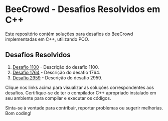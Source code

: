 # BeeCrowd - Desafios Resolvidos em C++

Este repositório contém soluções para desafios do BeeCrowd implementadas em C++, utilizando POO.

## Desafios Resolvidos

1. [Desafio 1100](https://github.com/araujokaio93/Beecrowd-C-/tree/main/beecrowd1764/1100.cpp.cpp) - Descrição do desafio 1100.
2. [Desafio 1764](https://github.com/araujokaio93/Beecrowd-C-/tree/main/beecrowd1764/main.cpp) - Descrição do desafio 1764.
3. [Desafio 2959](https://github.com/araujokaio93/Beecrowd-C-/tree/main/beecrowd1764/2959.cpp) - Descrição do desafio 2959.

Clique nos links acima para visualizar as soluções correspondentes aos desafios. Certifique-se de ter o compilador C++ apropriado instalado em seu ambiente para compilar e executar os códigos.

Sinta-se à vontade para contribuir, reportar problemas ou sugerir melhorias. Bom coding!
